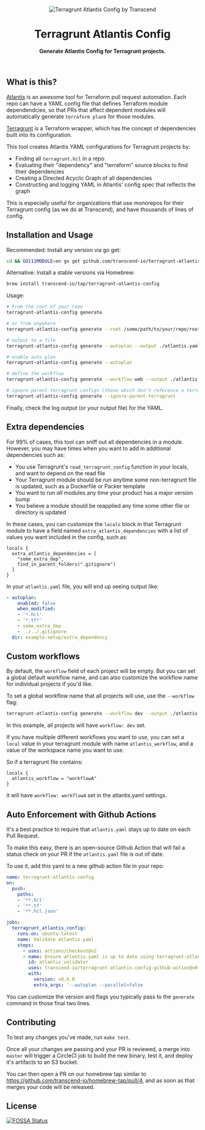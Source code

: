 <p align="center">
  <img alt="Terragrunt Atlantis Config by Transcend" src="https://user-images.githubusercontent.com/7354176/78756035-f9863480-792e-11ea-96d3-d4ffe50e0269.png"/>
</p>
<h1 align="center">Terragrunt Atlantis Config</h1>
<p align="center">
  <strong>Generate Atlantis Config for Terragrunt projects.</strong>
</p>
<br />

## What is this?

[Atlantis](runatlantis.io) is an awesome tool for Terraform pull request automation. Each repo can have a YAML config file that defines Terraform module dependendcies, so that PRs that affect dependent modules will automatically generate `terraform plan`s for those modules.

[Terragrunt](https://terragrunt.gruntwork.io) is a Terraform wrapper, which has the concept of dependencies built into its configuration.

This tool creates Atlantis YAML configurations for Terragrunt projects by:

- Finding all `terragrunt.hcl` in a repo
- Evaluating their "dependency" and "terraform" source blocks to find their dependencies
- Creating a Directed Acyclic Graph of all dependencies
- Constructing and logging YAML in Atlantis' config spec that reflects the graph

This is especially useful for organizations that use monorepos for their Terragrunt config (as we do at Transcend), and have thousands of lines of config.

## Installation and Usage

Recommended: Install any version via go get:

```bash
cd && GO111MODULE=on go get github.com/transcend-io/terragrunt-atlantis-config@master && cd -
```

Alternative: Install a stable versions via Homebrew:

```bash
brew install transcend-io/tap/terragrunt-atlantis-config
```

Usage:

```bash
# From the root of your repo
terragrunt-atlantis-config generate

# or from anywhere
terragrunt-atlantis-config generate --root /some/path/to/your/repo/root

# output to a file
terragrunt-atlantis-config generate --autoplan --output ./atlantis.yaml

# enable auto plan
terragrunt-atlantis-config generate --autoplan

# define the workflow
terragrunt-atlantis-config generate --workflow web --output ./atlantis.yaml

# ignore parent terragrunt configs (those which don't reference a terraform module)
terragrunt-atlantis-config generate --ignore-parent-terragrunt
```

Finally, check the log output (or your output file) for the YAML.

## Extra dependencies

For 99% of cases, this tool can sniff out all dependencies in a module. However, you may have times when you want to add in additional dependencies such as:

- You use Terragrunt's `read_terragrunt_config` function in your locals, and want to depend on the read file
- Your Terragrunt module should be run anytime some non-terragrunt file is updated, such as a Dockerfile or Packer template
- You want to run _all_ modules any time your product has a major version bump
- You believe a module should be reapplied any time some other file or directory is updated

In these cases, you can customize the `locals` block in that Terragrunt module to have a field named `extra_atlantis_dependencies` with a list
of values you want included in the config, such as:

```hcl
locals {
  extra_atlantis_dependencies = [
    "some_extra_dep",
    find_in_parent_folders(".gitignore")
  ]
}
```

In your `atlantis.yaml` file, you will end up seeing output like:

```yaml
- autoplan:
    enabled: false
    when_modified:
    - '*.hcl'
    - '*.tf*'
    - some_extra_dep
    - ../../.gitignore
  dir: example-setup/extra_dependency
```

## Custom workflows

By default, the `workflow` field of each project will be empty. But you can set a global default workflow name, and can also customize the workflow name for individual projects if you'd like.

To set a global workflow name that all projects will use, use the `--workflow` flag:

```bash
terragrunt-atlantis-config generate --workflow dev --output ./atlantis.yaml
```

In this example, all projects will have `workflow: dev` set. 

If you have multiple different workflows you want to use, you can set a `local` value in your terragrunt module with name `atlantis_workflow`, and a value of the workspace name you want to use.

So if a terragrunt file contains:

```hcl
locals {
  atlantis_workflow = "workflowA"
}
```

it will have `workflow: workflowA` set in the atlantis.yaml settings.


## Auto Enforcement with Github Actions

It's a best practice to require that `atlantis.yaml` stays up to date on each Pull Request.

To make this easy, there is an open-source Github Action that will fail a status check on your PR if the `atlantis.yaml` file is out of date.

To use it, add this yaml to a new github action file in your repo:

```yaml
name: terragrunt-atlantis-config
on:
  push:
    paths:
    - '**.hcl'
    - '**.tf'
    - '**.hcl.json'

jobs:
  terragrunt_atlantis_config:
    runs-on: ubuntu-latest
    name: Validate atlantis.yaml
    steps:
      - uses: actions/checkout@v2
      - name: Ensure atlantis.yaml is up to date using terragrunt-atlantis-config
        id: atlantis_validator
        uses: transcend-io/terragrunt-atlantis-config-github-action@v0.0.3
        with:
          version: v0.6.0
          extra_args: '--autoplan --parallel=false
```

You can customize the version and flags you typically pass to the `generate` command in those final two lines.

## Contributing

To test any changes you've made, run `make test`.

Once all your changes are passing and your PR is reviewed, a merge into `master` will trigger a CircleCI job to build the new binary, test it, and deploy it's artifacts to an S3 bucket.

You can then open a PR on our homebrew tap similar to https://github.com/transcend-io/homebrew-tap/pull/4, and as soon as that merges your code will be released.

## License

[![FOSSA Status](https://app.fossa.io/api/projects/git%2Bgithub.com%2Ftranscend-io%2Fterragrunt-atlantis-config.svg?type=large)](https://app.fossa.io/projects/git%2Bgithub.com%2Ftranscend-io%2Fterragrunt-atlantis-config?ref=badge_large)
